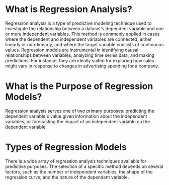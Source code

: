 # What is Regression Analysis?

Regression analysis is a type of predictive modeling technique used to investigate the relationship between a dataset's dependent variable and one or more independent variables. This method is commonly applied in cases where the dependent and independent variables are connected, either linearly or non-linearly, and where the target variable consists of continuous values. Regression models are instrumental in identifying causal relationships between variables, analyzing time series data, and making predictions. For instance, they are ideally suited for exploring how sales might vary in response to changes in advertising spending for a company.

# What is the Purpose of Regression Models?

Regression analysis serves one of two primary purposes: predicting the dependent variable's value given information about the independent variables, or forecasting the impact of an independent variable on the dependent variable.

# Types of Regression Models
There is a wide array of regression analysis techniques available for predictive purposes. The selection of a specific method depends on several factors, such as the number of independent variables, the shape of the regression curve, and the nature of the dependent variable.
